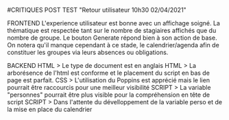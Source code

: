 #CRITIQUES POST TEST "Retour utilisateur 10h30 02/04/2021"

FRONTEND
L'experience utilisateur est bonne avec un affichage soigné.
La thématique est respectée tant sur le nombre de stagiaires affichés que du nombre de groupe.
Le bouton Generate répond bien à son action de base.
On notera qu'il manque cependant à ce stade, le calendrier/agenda afin de constituer les groupes via leurs absences ou obligations.

BACKEND
HTML > Le type de document est en anglais
HTML > La arborésence de l'html est conforme et le placement du script en bas de page est parfait.
CSS > L'utilisation du Poppins est apprécié mais le lien pourrait être raccourcis pour une meilleur visibilité
SCRIPT > La variable "personnes" pourrait être plus visible pour la compréhension en tête de script
SCRIPT > Dans l'attente du dévelloppement de la variable perso et de la mise en place du calendrier